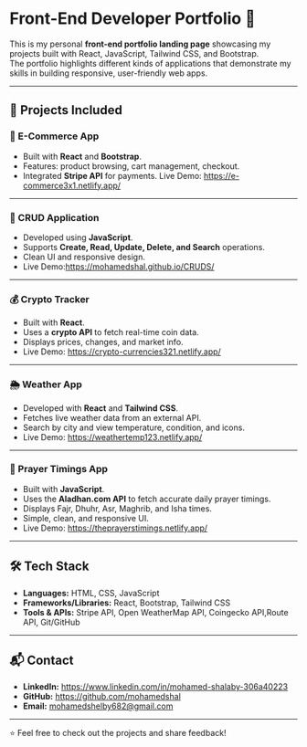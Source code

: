 # Front-End Developer Portfolio 🚀

This is my personal **front-end portfolio landing page** showcasing my projects built with React, JavaScript, Tailwind CSS, and Bootstrap.  
The portfolio highlights different kinds of applications that demonstrate my skills in building responsive, user-friendly web apps.

---

## 🔹 Projects Included

### 🛒 E-Commerce App
- Built with **React** and **Bootstrap**.
- Features: product browsing, cart management, checkout.
- Integrated **Stripe API** for payments.
  Live Demo: https://e-commerce3x1.netlify.app/

---

### 📝 CRUD Application
- Developed using **JavaScript**.
- Supports **Create, Read, Update, Delete, and Search** operations.
- Clean UI and responsive design.
- Live Demo:https://mohamedshal.github.io/CRUDS/

---

### 💰 Crypto Tracker
- Built with **React**.
- Uses a **crypto API** to fetch real-time coin data.
- Displays prices, changes, and market info.
- Live Demo: https://crypto-currencies321.netlify.app/

---

### 🌦 Weather App
- Developed with **React** and **Tailwind CSS**.
- Fetches live weather data from an external API.
- Search by city and view temperature, condition, and icons.
- Live Demo: https://weathertemp123.netlify.app/

---

### 🕌 Prayer Timings App
- Built with **JavaScript**.
- Uses the **Aladhan.com API** to fetch accurate daily prayer timings.
- Displays Fajr, Dhuhr, Asr, Maghrib, and Isha times.
- Simple, clean, and responsive UI.
- Live Demo: https://theprayerstimings.netlify.app/

---

## 🛠 Tech Stack

- **Languages:** HTML, CSS, JavaScript
- **Frameworks/Libraries:** React, Bootstrap, Tailwind CSS
- **Tools & APIs:** Stripe API, Open WeatherMap API, Coingecko API,Route API,  Git/GitHub

---

## 📬 Contact

- **LinkedIn:** https://www.linkedin.com/in/mohamed-shalaby-306a40223  
- **GitHub:** https://github.com/mohamedshal  
- **Email:** mohamedshelby682@gmail.com 

---

⭐ Feel free to check out the projects and share feedback!
